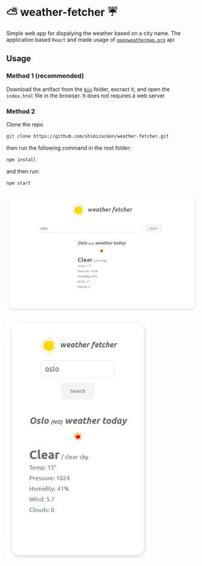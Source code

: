 # ⛅️ weather-fetcher ☔️
Simple web app for dispalying the weather based on a city name. The application based `React` and made usage of [`openweathermap.org`](https://www.openweathermap.org/) api

## Usage
### Method 1 (recommended)
Download the artifact from the [`bin`](https://github.com/shimizacken/weather-fetcher/blob/master/bin/weather-fetcher.zip) folder, excract it, and open the `index.html` file in the browser. It does not requires a web server

### Method 2  
Clone the repo
```bash
git clone https://github.com/shimizacken/weather-fetcher.git
```
then run the following command in the root folder:
```bash
npm install
```
and then run:
```bash
npm start
```

![alt text](src/assets/screenshots/p1.png "Default view")

![alt text](src/assets/screenshots/p2.png "Small screens")